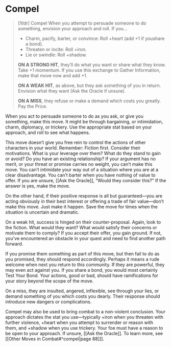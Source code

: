 # Compel
>[!tldr] Compel
>When you attempt to persuade someone to do something, envision your approach and roll. If you...
>- Charm, pacify, barter, or convince: Roll +heart (add +1 if youshare a bond).
>- Threaten or incite: Roll +iron.
>- Lie or swindle: Roll +shadow.
>
>**ON A STRONG HIT**, they’ll do what you want or share what they know. Take +1 momentum. If you use this exchange to Gather Information, make that move now and add +1.
>
>**ON A WEAK HIT**, as above, but they ask something of you in return. Envision what they want (Ask the Oracle if unsure).
>
>**ON A MISS**, they refuse or make a demand which costs you greatly. Pay the Price.

When you act to persuade someone to do as you ask, or give you something, make this move. It might be through bargaining, or intimidation, charm, diplomacy, or trickery. Use the appropriate stat based on your approach, and roll to see what happens.

This move doesn’t give you free rein to control the actions of other characters in your world. Remember: Fiction first. Consider their motivations. What is your leverage over them? What do they stand to gain or avoid? Do you have an existing relationship? If your argument has no merit, or your threat or promise carries no weight, you can’t make this move. You can’t intimidate your way out of a situation where you are at a clear disadvantage. You can’t barter when you have nothing of value to offer. If you are unsure, [[Ask the Oracle]], “Would they consider this?” If the answer is yes, make the move.

On the other hand, if their positive response is all but guaranteed—you are acting obviously in their best interest or offering a trade of fair value—don’t make this move. Just make it happen. Save the move for times when the situation is uncertain and dramatic.

On a weak hit, success is hinged on their counter-proposal. Again, look to the fiction. What would they want? What would satisfy their concerns or motivate them to comply? If you accept their offer, you gain ground. If not, you’ve encountered an obstacle in your quest and need to find another path forward.

If you promise them something as part of this move, but then fail to do as you promised, they should respond accordingly. Perhaps it means a rude welcome when next you return to this community. If they are powerful, they may even act against you. If you share a bond, you would most certainly Test Your Bond. Your actions, good or bad, should have ramifications for your story beyond the scope of the move.

On a miss, they are insulted, angered, inflexible, see through your lies, or demand something of you which costs you dearly. Their response should introduce new dangers or complications.

Compel may also be used to bring combat to a non-violent conclusion. Your approach dictates the stat you use—typically +iron when you threaten with further violence, +heart when you attempt to surrender or reason with them, and +shadow when you use trickery. Your foe must have a reason to be open to your approach. If unsure, [[Ask the Oracle]]. To learn more, see [[Other Moves in Combat#^compel|page 88]]].